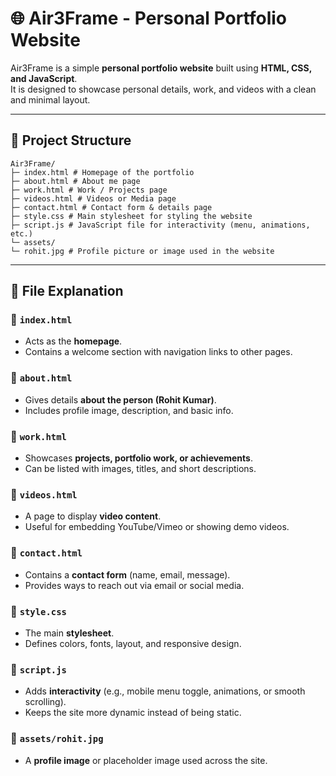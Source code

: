 # 🌐 Air3Frame - Personal Portfolio Website  

Air3Frame is a simple **personal portfolio website** built using **HTML, CSS, and JavaScript**.  
It is designed to showcase personal details, work, and videos with a clean and minimal layout.  

---

## 📁 Project Structure  

```
Air3Frame/
├─ index.html # Homepage of the portfolio
├─ about.html # About me page
├─ work.html # Work / Projects page
├─ videos.html # Videos or Media page
├─ contact.html # Contact form & details page
├─ style.css # Main stylesheet for styling the website
├─ script.js # JavaScript file for interactivity (menu, animations, etc.)
└─ assets/
└─ rohit.jpg # Profile picture or image used in the website
```

---

## 📌 File Explanation  

### 🔹 `index.html`
- Acts as the **homepage**.  
- Contains a welcome section with navigation links to other pages.  

### 🔹 `about.html`
- Gives details **about the person (Rohit Kumar)**.  
- Includes profile image, description, and basic info.  

### 🔹 `work.html`
- Showcases **projects, portfolio work, or achievements**.  
- Can be listed with images, titles, and short descriptions.  

### 🔹 `videos.html`
- A page to display **video content**.  
- Useful for embedding YouTube/Vimeo or showing demo videos.  

### 🔹 `contact.html`
- Contains a **contact form** (name, email, message).  
- Provides ways to reach out via email or social media.  

### 🔹 `style.css`
- The main **stylesheet**.  
- Defines colors, fonts, layout, and responsive design.  

### 🔹 `script.js`
- Adds **interactivity** (e.g., mobile menu toggle, animations, or smooth scrolling).  
- Keeps the site more dynamic instead of being static.  

### 🔹 `assets/rohit.jpg`
- A **profile image** or placeholder image used across the site.  
